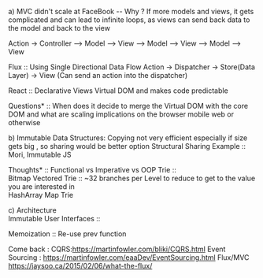 
a) MVC didn't scale at FaceBook -- Why ?
If more models and views, it gets complicated and can lead to infinite loops, as views can send back data to the model and back to the view

Action -> Controller --> Model --> View
					 --> Model --> View
					 --> Model --> View	 

Flux :: Using Single Directional Data Flow
Action -> Dispatcher -> Store(Data Layer) -> View (Can send an action into the dispatcher)

React :: Declarative Views
Virtual DOM and makes code predictable

 Questions* :: 
	When does it decide to merge the Virtual DOM with the core DOM and what are scaling implications on the browser mobile web or otherwise


b) Immutable Data Structures:
	Copying not very efficient especially if size gets big , so sharing would be better option
	Structural Sharing
	Example :: Mori, Immutable JS


Thoughts* ::
	Functional vs Imperative vs OOP
	Trie :: 	
	Bitmap Vectored Trie :: ~32 branches per Level to reduce to get to the value you are interested in  
	HashArray Map Trie
	
	
	
c) Architecture 	
Immutable User Interfaces ::

Memoization :: Re-use prev function
		
	 
	 
Come back :
	CQRS:https://martinfowler.com/bliki/CQRS.html
	Event Sourcing : https://martinfowler.com/eaaDev/EventSourcing.html
	Flux/MVC 
	https://jaysoo.ca/2015/02/06/what-the-flux/	 
	

	
	